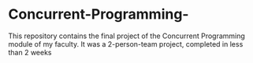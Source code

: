 # Concurrent-Programming-

This repository contains the final project of the Concurrent Programming module of my faculty. It was a 2-person-team project, completed in less than 2 weeks
